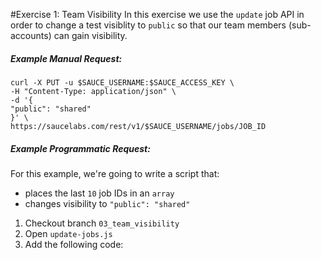 #Exercise 1: Team Visibility
In this exercise we use the `update` job API in order to change a test visiblity to `public` so that our team members (sub-accounts) can gain visibility.
##### Example Manual Request:
```
curl -X PUT -u $SAUCE_USERNAME:$SAUCE_ACCESS_KEY \
-H "Content-Type: application/json" \
-d '{
"public": "shared"
}' \ 
https://saucelabs.com/rest/v1/$SAUCE_USERNAME/jobs/JOB_ID
```
##### Example Programmatic Request:
For this example, we're going to write a script that:
* places the last `10` job IDs in an `array`
* changes visibility to `"public": "shared"`

1. Checkout branch `03_team_visibility`
2. Open `update-jobs.js`
3. Add the following code:
